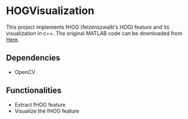 # HOGVisualization
This project implements fHOG (felzenszwalb's HOG) feature and its visualization in c++. The original MATLAB code can be downloaded
from [Here](http://people.cs.uchicago.edu/~rbg/latent-release5/).

## Dependencies
 - OpenCV
 
## Functionalities
 - Extract fHOG feature
 - Visualize the fHOG feature
